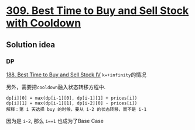 # [309. Best Time to Buy and Sell Stock with Cooldown](https://leetcode.com/problems/best-time-to-buy-and-sell-stock-with-cooldown/)

## Solution idea

### DP

[188. Best Time to Buy and Sell Stock IV](https://leetcode.com/problems/best-time-to-buy-and-sell-stock-iv/) `k=+infinity`的情况

另外，需要把`cooldown`融入状态转移方程中.

```
dp[i][0] = max(dp[i-1][0], dp[i-1][1] + prices[i])
dp[i][1] = max(dp[i-1][1], dp[i-2][0] - prices[i])
解释：第 i 天选择 buy 的时候，要从 i-2 的状态转移，而不是 i-1
```

因为是 `i-2`, 那么 `i==1` 也成为了Base Case